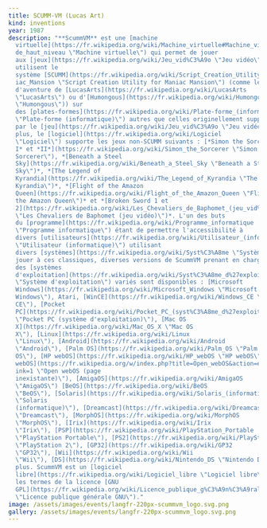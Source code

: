 ```yaml
---
title: SCUMM-VM (Lucas Art)
kind: inventions
year: 1987
description: "**ScummVM** est une [machine
  virtuelle](https://fr.wikipedia.org/wiki/Machine_virtuelle#Machine_virtuelle_\
  de_haut_niveau \"Machine virtuelle\") qui permet de jouer
  aux [jeux](https://fr.wikipedia.org/wiki/Jeu_vid%C3%A9o \"Jeu vidéo\") qui
  utilisent le
  système [SCUMM](https://fr.wikipedia.org/wiki/Script_Creation_Utility_for_Man\
  iac_Mansion \"Script Creation Utility for Maniac Mansion\") (comme les jeux
  d'aventure de [LucasArts](https://fr.wikipedia.org/wiki/LucasArts
  \"LucasArts\") ou d'[Humongous](https://fr.wikipedia.org/wiki/Humongous
  \"Humongous\")) sur
  des [plates-formes](https://fr.wikipedia.org/wiki/Plate-forme_(informatique)
  \"Plate-forme (informatique)\") autres que celles originellement supportées
  par le [jeu](https://fr.wikipedia.org/wiki/Jeu_vid%C3%A9o \"Jeu vidéo\") ; de
  plus, le [logiciel](https://fr.wikipedia.org/wiki/Logiciel
  \"Logiciel\") supporte les jeux non-SCUMM suivants : [*Simon the Sorcerer
  I* et *II*](https://fr.wikipedia.org/wiki/Simon_the_Sorcerer \"Simon the
  Sorcerer\"), *[Beneath a Steel
  Sky](https://fr.wikipedia.org/wiki/Beneath_a_Steel_Sky \"Beneath a Steel
  Sky\")*, *[The Legend of
  Kyrandia](https://fr.wikipedia.org/wiki/The_Legend_of_Kyrandia \"The Legend of
  Kyrandia\")*, *[Flight of the Amazon
  Queen](https://fr.wikipedia.org/wiki/Flight_of_the_Amazon_Queen \"Flight of
  the Amazon Queen\")* et *[Broken Sword 1 et
  2](https://fr.wikipedia.org/wiki/Les_Chevaliers_de_Baphomet_(jeu_vid%C3%A9o)
  \"Les Chevaliers de Baphomet (jeu vidéo)\")*. L'un des buts
  du [programme](https://fr.wikipedia.org/wiki/Programme_informatique
  \"Programme informatique\") étant de permettre l'accessibilité à
  divers [utilisateurs](https://fr.wikipedia.org/wiki/Utilisateur_(informatique)
  \"Utilisateur (informatique)\") utilisant
  divers [systèmes](https://fr.wikipedia.org/wiki/Syst%C3%A8me \"Système\") de
  jouer à ces classiques, diverses versions de ScummVM prenant en charge
  des [systèmes
  d'exploitation](https://fr.wikipedia.org/wiki/Syst%C3%A8me_d%27exploitation
  \"Système d'exploitation\") variés sont disponibles : [Microsoft
  Windows](https://fr.wikipedia.org/wiki/Microsoft_Windows \"Microsoft
  Windows\"), Atari, [WinCE](https://fr.wikipedia.org/wiki/Windows_CE \"Windows
  CE\"), [Pocket
  PC](https://fr.wikipedia.org/wiki/Pocket_PC_(syst%C3%A8me_d%27exploitation)
  \"Pocket PC (système d'exploitation)\"), [Mac OS
  X](https://fr.wikipedia.org/wiki/Mac_OS_X \"Mac OS
  X\"), [Linux](https://fr.wikipedia.org/wiki/Linux
  \"Linux\"), [Android](https://fr.wikipedia.org/wiki/Android
  \"Android\"), [Palm OS](https://fr.wikipedia.org/wiki/Palm_OS \"Palm
  OS\"), [HP webOS](https://fr.wikipedia.org/wiki/HP_webOS \"HP webOS\"), [Open
  webOS](https://fr.wikipedia.org/w/index.php?title=Open_webOS&action=edit&redl\
  ink=1 \"Open webOS (page
  inexistante)\"), [AmigaOS](https://fr.wikipedia.org/wiki/AmigaOS
  \"AmigaOS\") [BeOS](https://fr.wikipedia.org/wiki/BeOS
  \"BeOS\"), [Solaris](https://fr.wikipedia.org/wiki/Solaris_(informatique)
  \"Solaris
  (informatique)\"), [Dreamcast](https://fr.wikipedia.org/wiki/Dreamcast
  \"Dreamcast\"), [MorphOS](https://fr.wikipedia.org/wiki/MorphOS
  \"MorphOS\"), [Irix](https://fr.wikipedia.org/wiki/Irix
  \"Irix\"), [PSP](https://fr.wikipedia.org/wiki/PlayStation_Portable
  \"PlayStation Portable\"), [PS2](https://fr.wikipedia.org/wiki/PlayStation_2
  \"PlayStation 2\"), [GP32](https://fr.wikipedia.org/wiki/GP32
  \"GP32\"), [Wii](https://fr.wikipedia.org/wiki/Wii
  \"Wii\"), [DS](https://fr.wikipedia.org/wiki/Nintendo_DS \"Nintendo DS\") et
  plus. ScummVM est un [logiciel
  libre](https://fr.wikipedia.org/wiki/Logiciel_libre \"Logiciel libre\"), selon
  les termes de la licence [GNU
  GPL](https://fr.wikipedia.org/wiki/Licence_publique_g%C3%A9n%C3%A9rale_GNU
  \"Licence publique générale GNU\")."
image: /assets/images/events/langfr-220px-scummvm_logo.svg.png
gallery: /assets/images/events/langfr-220px-scummvm_logo.svg.png
---
```

